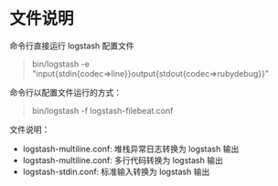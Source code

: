 # 文件说明

命令行直接运行 logstash 配置文件

> bin/logstash -e  "input{stdin{codec=>line}}output{stdout{codec=>rubydebug}}"

命令行以配置文件运行的方式：

> bin/logstash -f logstash-filebeat.conf

文件说明：

- logstash-multiline.conf: 堆栈异常日志转换为 logstash 输出
- logstash-multiline.conf: 多行代码转换为 logstash 输出 
- logstash-stdin.conf: 标准输入转换为 logstash 输出
